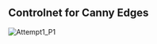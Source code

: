 ## Controlnet for Canny Edges
![Attempt1_P1](https://github.com/anilbhatt1/Deep_Learning_EVA8_Phase1/blob/master/Controlnet_canny/images/Attempt1_P1.png)
